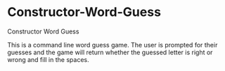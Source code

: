 # Constructor-Word-Guess
Constructor Word Guess

This is a command line word guess game. The user is prompted for their guesses and the game will return whether the guessed letter is right or wrong and fill in the spaces.